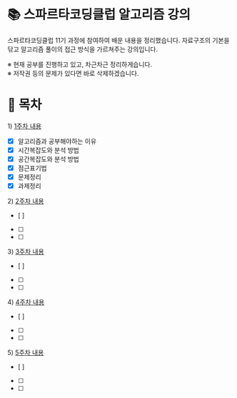 # 📚 스파르타코딩클럽 알고리즘 강의
스파르타코딩클럽 11기 과정에 참여하여 배운 내용을 정리했습니다. 자료구조의 기본을 닦고 알고리즘 풀이의 접근 방식을 가르쳐주는 강의입니다. 

※ 현재 공부를 진행하고 있고, 차근차근 정리하게습니다.   
※ 저작권 등의 문제가 있다면 바로 삭제하겠습니다.

# 📖 목차 
1\) [1주차 내용](./week_01/1주차.md)   
- [x] 알고리즘과 공부해야하는 이유
- [x] 시간복잡도와 분석 방법
- [x] 공간복잡도와 분석 방법
- [x] 점근표기법
- [x] 문제정리
- [x] 과제정리

2\) [2주차 내용]()
- [ ]
- [ ]
- [ ]
  
3\) [3주차 내용]()
- [ ]
- [ ]
- [ ]
  
4\) [4주차 내용]()
- [ ]
- [ ]
- [ ]
  
5\) [5주차 내용]()
- [ ]
- [ ]
- [ ]
    
